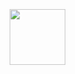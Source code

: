 <div align="center"><img width=100 height=100 src="https://github.githubassets.com/images/mona-loading-default.gif" /></div>
